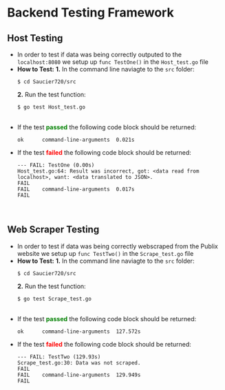 # Backend Testing Framework

## Host Testing
- In order to test if data was being correctly outputed to the `localhost:8080` we setup up `func TestOne()` in the `Host_test.go` file
  <br>
- **How to Test:**
  **1.** In the command line naviagte to the `src` folder:
   ```
   $ cd Saucier720/src
   ```
  **2.** Run the test function:
   ```
   $ go test Host_test.go
   ```
   <br>
-  If the test <span style = "color:green"> <b>passed</b> </span> the following code block should be returned:
    ```
    ok  	command-line-arguments	0.021s
    ```
- If the test <span style = "color:red"> <b>failed</b> </span> the following code block should be returned:
    ```
    --- FAIL: TestOne (0.00s)
    Host_test.go:64: Result was incorrect, got: <data read from localhost>, want: <data translated to JSON>.
    FAIL
    FAIL	command-line-arguments	0.017s
    FAIL
    ```
<br>

## Web Scraper Testing
- In order to test if data was being correctly webscraped from the Publix website we setup up `func TestTwo()` in the `Scrape_test.go` file
  <br>
- **How to Test:**
  **1.** In the command line naviagte to the `src` folder:
   ```
   $ cd Saucier720/src
   ```
  **2.** Run the test function:
   ```
   $ go test Scrape_test.go
   ```
   <br>
-  If the test <span style = "color:green"> <b>passed</b> </span> the following code block should be returned:
    ```
    ok  	command-line-arguments	127.572s
    ```
- If the test <span style = "color:red"> <b>failed</b> </span> the following code block should be returned:
    ```
    --- FAIL: TestTwo (129.93s)
    Scrape_test.go:30: Data was not scraped.
    FAIL
    FAIL	command-line-arguments	129.949s
    FAIL
    ```
<br>